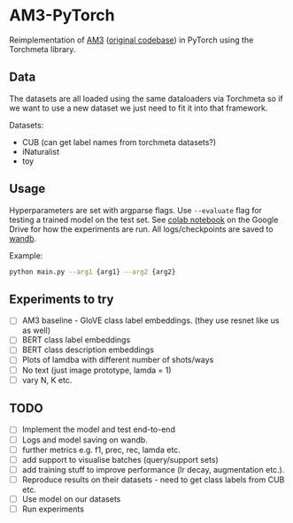 # AM3-PyTorch

Reimplementation of [AM3](https://arxiv.org/pdf/1902.07104.pdf) ([original codebase](https://github.com/ElementAI/am3)) in PyTorch using the Torchmeta library.

## Data

The datasets are all loaded using the same dataloaders via Torchmeta so if we want to use a new dataset we just need to fit it into that framework.

Datasets:

- CUB (can get label names from torchmeta datasets?)
- iNaturalist
- toy

## Usage

Hyperparameters are set with argparse flags. Use `--evaluate` flag for testing a trained model on the test set. See [colab notebook](https://colab.research.google.com/drive/1LiisACQeuVdFOg57wYzWUC1Bz1L6prHI) on the Google Drive for how the experiments are run. All logs/checkpoints are saved to [wandb](https://wandb.ai/multimodal-image-cls/am3).

Example:

```bash
python main.py --arg1 {arg1} --arg2 {arg2}
```

## Experiments to try

- [ ] AM3 baseline - GloVE class label embeddings. (they use resnet like us as well)
- [ ] BERT class label embeddings
- [ ] BERT class description embeddings
- [ ] Plots of lamdba with different number of shots/ways
- [ ] No text (just image prototype, lamda = 1)
- [ ] vary N, K etc.

## TODO

- [ ] Implement the model and test end-to-end
- [ ] Logs and model saving on wandb.
- [ ] further metrics e.g. f1, prec, rec, lamda etc. 
- [ ] add support to visualise batches (query/support sets)
- [ ] add training stuff to improve performance (lr decay, augmentation etc.). 
- [ ] Reproduce results on their datasets - need to get class labels from CUB etc. 
- [ ] Use model on our datasets
- [ ] Run experiments